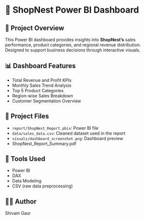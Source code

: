 # 🛒 ShopNest Power BI Dashboard

## 📌 Project Overview
This Power BI dashboard provides insights into **ShopNest’s** sales performance, product categories, and regional revenue distribution. Designed to support business decisions through interactive visuals.

## 📊 Dashboard Features
- Total Revenue and Profit KPIs
- Monthly Sales Trend Analysis
- Top 5 Product Categories
- Region-wise Sales Breakdown
- Customer Segmentation Overview

## 📁 Project Files
- `report/ShopNest_Report.pbix`: Power BI file
- `data/sales_data.csv`: Cleaned dataset used in the report
- `visuals/dashboard_screenshot.png`: Dashboard preview
- ShopNest_Report_Summary.pdf

## 🧰 Tools Used
- Power BI
- DAX
- Data Modeling
- CSV (raw data preprocessing)

## 🧑‍💻 Author
Shivam Gaur
